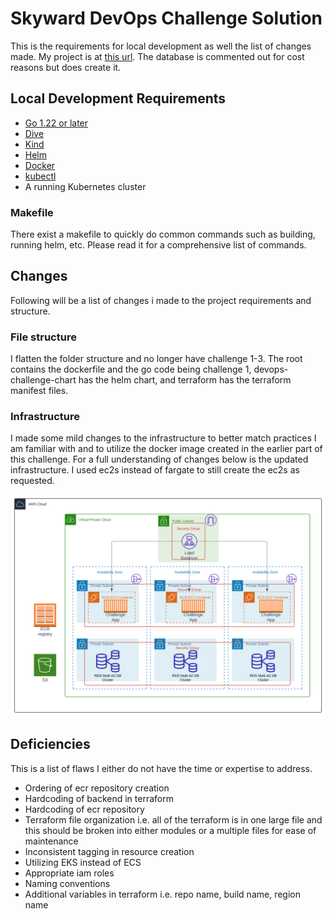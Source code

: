 # Skyward DevOps Challenge Solution

This is the requirements for local development as well the list of changes made. My project is at [this url](hhttp://tf-lb-2024081319080618520000000b-514737532.us-east-1.elb.amazonaws.com/). The database is commented out for cost reasons but does create it.
## Local Development Requirements
 - [Go 1.22 or later](https://go.dev/doc/install)
 - [Dive](https://github.com/wagoodman/dive)
 - [Kind](https://kind.sigs.k8s.io/docs/user/quick-start#installation)
 - [Helm](https://helm.sh/docs/intro/install/)
 - [Docker](https://docs.docker.com/engine/install/)
 - [kubectl](https://kubernetes.io/docs/tasks/tools/#kubectl)
 - A running Kubernetes cluster

### Makefile
There exist a makefile to quickly do common commands such as building, running helm, etc. Please read it for a comprehensive list of commands.
 
## Changes
Following will be a list of changes i made to the project requirements and structure.

### File structure 

I flatten the folder structure and no longer have challenge 1-3. The root contains the dockerfile and the go code being challenge 1, devops-challenge-chart has the helm chart, and terraform has the terraform manifest files.

### Infrastructure

I made some mild changes to the infrastructure to better match practices I am familiar with and to utilize the docker image created in the earlier part of this challenge. For a full understanding of changes below is the updated infrastructure. I used ec2s instead of fargate to still create the ec2s as requested.

![updated infra](infra.svg)

## Deficiencies  

This is a list of flaws I either do not have the time or expertise to address.

 - Ordering of ecr repository creation
 - Hardcoding of backend in terraform
 - Hardcoding of ecr repository
 - Terraform file organization i.e. all of the terraform is in one large file and this should be broken into either modules or a multiple files for ease of maintenance
 - Inconsistent tagging in resource creation
 - Utilizing EKS instead of ECS
 - Appropriate iam roles
 - Naming conventions
 - Additional variables in terraform i.e. repo name, build name, region name